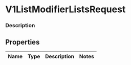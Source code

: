 
# V1ListModifierListsRequest

### Description



## Properties
Name | Type | Description | Notes
------------ | ------------- | ------------- | -------------



